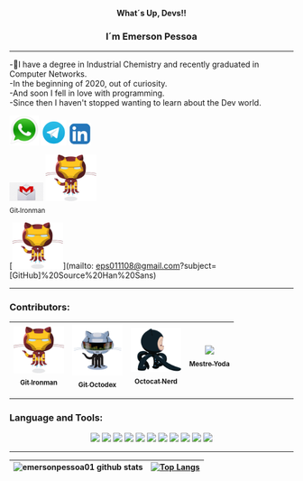 <p align="center"><b> What´s Up, Devs!! </b></p>
<h3 align="center"><b> I´m Emerson Pessoa </b></h3>
<p center="center">
<hr>

-🌱I have a degree in Industrial Chemistry and recently graduated in Computer Networks.<br>
-In the beginning of 2020, out of curiosity.<br>
-And soon I fell in love with programming.<br>
-Since then I haven't stopped wanting to learn about the Dev world.<br>

<a href="https://api.whatsapp.com/send?phone=+5591989412049&text=Fala%20Dev!" target="_blank"><img src="image/images/whatsapp_4.png" width=52 ></a>
</a>
<a href="https://t.me/emersonpessoa05_10_2008" target="_blank"><img src="image/images/telegram_4.png" width=45 ></a>
<a href="https://www.linkedin.com/in/emersonpessoa" target="_blank"><img src="image/images/linkedin.png" width=40 ></a>


<a href="emailto:lunde@adobe.com?subject=[GitHub] Source Han Sans"><img src="image/images/gmail.png" width=60></a>
[<img src="image/images/gitironman.jpg" width=90 ><br><sub> Git Ironman </sub>](emailto:lunde@adobe.com/)

[<img src="image/images/gitironman.jpg" width=90 >](mailto: eps011108@gmail.com?subject=[GitHub]%20Source%20Han%20Sans)


</p>
<hr>

### Contributors:
[<img src="image/images/gitironman.jpg" width=90 ><br><sub> Git Ironman </sub>](https://github.com/emersonpessoa01) | [<img src="image/gifs/gitoctodex.gif" width=90 ><br><sub> Git Octodex </sub>](https://github.com/emersonpessoa01) | [<img src="image/gifs/octocat.gif" width=90 ><br><sub> Octocat Nerd </sub>](https://github.com/emersonpessoa01) | [<img src="image/gifs/master-yoda.gif" width=115  heigth=120><br><sub> Mestre Yoda </sub>](https://github.com/emersonpessoa01) |
| :---: | :---: | :---: | :---: |

<hr>

### Language and Tools:
<p align="center">

<img src="https://img.shields.io/badge/html%20-%23E34F26.svg?&style=for-the-badge&logo=html5&logoColor=white"/>
<img src="https://img.shields.io/badge/css3%20-%231572B6.svg?&style=for-the-badge&logo=css3&logoColor=white"/>
<img src="https://img.shields.io/badge/javascript%20-%23323330.svg?&style=for-the-badge&logo=javascript&logoColor=%23F7DF1E"/>
<img src="https://img.shields.io/badge/node.js%20-%2343853D.svg?&style=for-the-badge&logo=node.js&logoColor=white"/>
<img src="https://img.shields.io/badge/react%20-%2314354C.svg?&style=for-the-badge&logo=react&logoColor=white"/>
<img src="https://img.shields.io/badge/mongodb-%23e6e6e6.svg?&style=for-the-badge&logo=mongodb&logoColor=rgb(51,204,51) "/>
<img src="https://img.shields.io/badge/linux-%2335495e.svg?&style=for-the-badge&logo=linux&logoColor=yellow"/>
<img src="https://img.shields.io/badge/netlify-%236600ff.svg?&style=for-the-badge&logo=netlify&logoColor=white"/>
<img src="https://img.shields.io/badge/heroku-%239933ff.svg?&style=for-the-badge&logo=heroku&logoColor=white"/>
<img src="https://img.shields.io/badge/github-%23DD0031.svg?&style=for-the-badge&logo=github&logoColor=white"/>
<img src="https://img.shields.io/badge/markdown-%23000000.svg?&style=for-the-badge&logo=markdown&logoColor=white"/>

 </p>
 <hr>
 
 ![emersonpessoa01 github stats](https://github-readme-stats.vercel.app/api?username=emersonpessoa01&theme=tokyonight&show_icons=true) | [![Top Langs](https://github-readme-stats.vercel.app/api/top-langs/?username=emersonpessoa01)](https://github.com/emersonpessoa01/github-readme-stats) | 
 | :---:| :---: |

<!--
**emersonpessoa01/emersonpessoa01** is a ✨ _special_ ✨ repository because its `README.md` (this file) appears on your GitHub profile.

Here are some ideas to get you started:

- 🔭 I’m currently working on ...
- 🌱 I’m currently learning ...
- 👯 I’m looking to collaborate on ...
- 🤔 I’m looking for help with ...
- 💬 Ask me about ...
- 📫 How to reach me: ...
- 😄 Pronouns: ...
- ⚡ Fun fact: ...
-->
